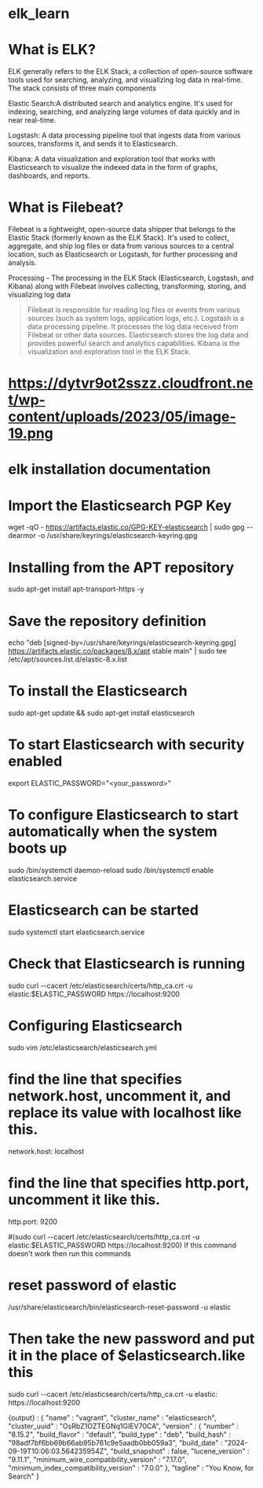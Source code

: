 # elk_learn

# What is ELK?
ELK generally refers to the ELK Stack, a collection of open-source software tools used for searching, analyzing, and visualizing log data in real-time. The stack consists of three main components

Elastic Search:A distributed search and analytics engine. It's used for indexing, searching, and analyzing large volumes of data quickly and in near real-time.

Logstash: A data processing pipeline tool that ingests data from various sources, transforms it, and sends it to Elasticsearch.

Kibana: A data visualization and exploration tool that works with Elasticsearch to visualize the indexed data in the form of graphs, dashboards, and reports.

# What is Filebeat?
Filebeat is a lightweight, open-source data shipper that belongs to the Elastic Stack (formerly known as the ELK Stack). It's used to collect, aggregate, and ship log files or data from various sources to a central location, such as Elasticsearch or Logstash, for further processing and analysis.

Processing - The processing in the ELK Stack (Elasticsearch, Logstash, and Kibana) along with Filebeat involves collecting, transforming, storing, and visualizing log data
   >Filebeat is responsible for reading log files or events from various sources (such as system logs, application logs, etc.).
   >Logstash is a data processing pipeline. It processes the log data received from Filebeat or other data sources.
   >Elasticsearch stores the log data and provides powerful search and analytics capabilities.
   >Kibana is the visualization and exploration tool in the ELK Stack.
   
# https://dytvr9ot2sszz.cloudfront.net/wp-content/uploads/2023/05/image-19.png 

# elk installation documentation

# Import the Elasticsearch PGP Key

wget -qO - https://artifacts.elastic.co/GPG-KEY-elasticsearch | sudo gpg --dearmor -o /usr/share/keyrings/elasticsearch-keyring.gpg

# Installing from the APT repository

sudo apt-get install apt-transport-https -y

# Save the repository definition

echo "deb [signed-by=/usr/share/keyrings/elasticsearch-keyring.gpg] https://artifacts.elastic.co/packages/8.x/apt stable main" | sudo tee /etc/apt/sources.list.d/elastic-8.x.list

# To install the Elasticsearch

sudo apt-get update && sudo apt-get install elasticsearch

# To start Elasticsearch with security enabled

export ELASTIC_PASSWORD="<your_password>"

# To configure Elasticsearch to start automatically when the system boots up

sudo /bin/systemctl daemon-reload
sudo /bin/systemctl enable elasticsearch.service

# Elasticsearch can be started 

sudo systemctl start elasticsearch.service

# Check that Elasticsearch is running

sudo curl --cacert /etc/elasticsearch/certs/http_ca.crt -u elastic:$ELASTIC_PASSWORD https://localhost:9200 

# Configuring Elasticsearch

sudo vim /etc/elasticsearch/elasticsearch.yml

# find the line that specifies network.host, uncomment it, and replace its value with localhost like this.

network.host: localhost

# find the line that specifies http.port, uncomment it like this.

http.port: 9200

#(sudo curl --cacert /etc/elasticsearch/certs/http_ca.crt -u elastic:$ELASTIC_PASSWORD https://localhost:9200) If this command doesn't work then run this commands

# reset password of elastic

/usr/share/elasticsearch/bin/elasticsearch-reset-password -u elastic

# Then take the new password and put it in the place of $elasticsearch.like this

sudo curl --cacert /etc/elasticsearch/certs/http_ca.crt -u elastic:<new password> https://localhost:9200

{output} :
{
  "name" : "vagrant",
  "cluster_name" : "elasticsearch",
  "cluster_uuid" : "OsRbZ1OZTEGNq1GIEV70CA",
  "version" : {
    "number" : "8.15.2",
    "build_flavor" : "default",
    "build_type" : "deb",
    "build_hash" : "98adf7bf6bb69b66ab95b761c9e5aadb0bb059a3",
    "build_date" : "2024-09-19T10:06:03.564235954Z",
    "build_snapshot" : false,
    "lucene_version" : "9.11.1",
    "minimum_wire_compatibility_version" : "7.17.0",
    "minimum_index_compatibility_version" : "7.0.0"
  },
  "tagline" : "You Know, for Search"
}
